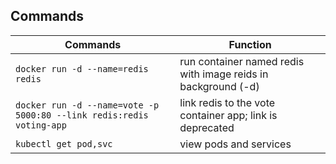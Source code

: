 ## Commands
| Commands| Function  |
|----------|----------|
| `docker run -d --name=redis redis`  |  run container named redis with image reids in background (-d) |
| `docker run -d --name=vote -p 5000:80 --link redis:redis voting-app`  | link redis to the vote container app; link is deprecated   |
| `kubectl get pod,svc`  | view pods and services   |